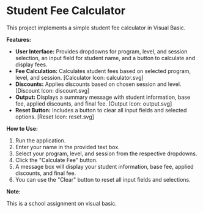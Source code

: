 # Student Fee Calculator 

This project implements a simple student fee calculator in Visual Basic.

**Features:**

* **User Interface:** Provides dropdowns for program, level, and session selection, an input field for student name, and a button to calculate and display fees. 
* **Fee Calculation:** Calculates student fees based on selected program, level, and session. [Calculator Icon: calculator.svg]
* **Discounts:** Applies discounts based on chosen session and level. [Discount Icon: discount.svg]
* **Output:** Displays a summary message with student information, base fee, applied discounts, and final fee. [Output Icon: output.svg]
* **Reset Button:** Includes a button to clear all input fields and selected options. [Reset Icon: reset.svg]

**How to Use:**

1. Run the application.
2. Enter your name in the provided text box.
3. Select your program, level, and session from the respective dropdowns.
4. Click the "Calculate Fee" button.
5. A message box will display your student information, base fee, applied discounts, and final fee.
6. You can use the "Clear" button to reset all input fields and selections.

**Note:**

This is a school assignment on visual basic.
